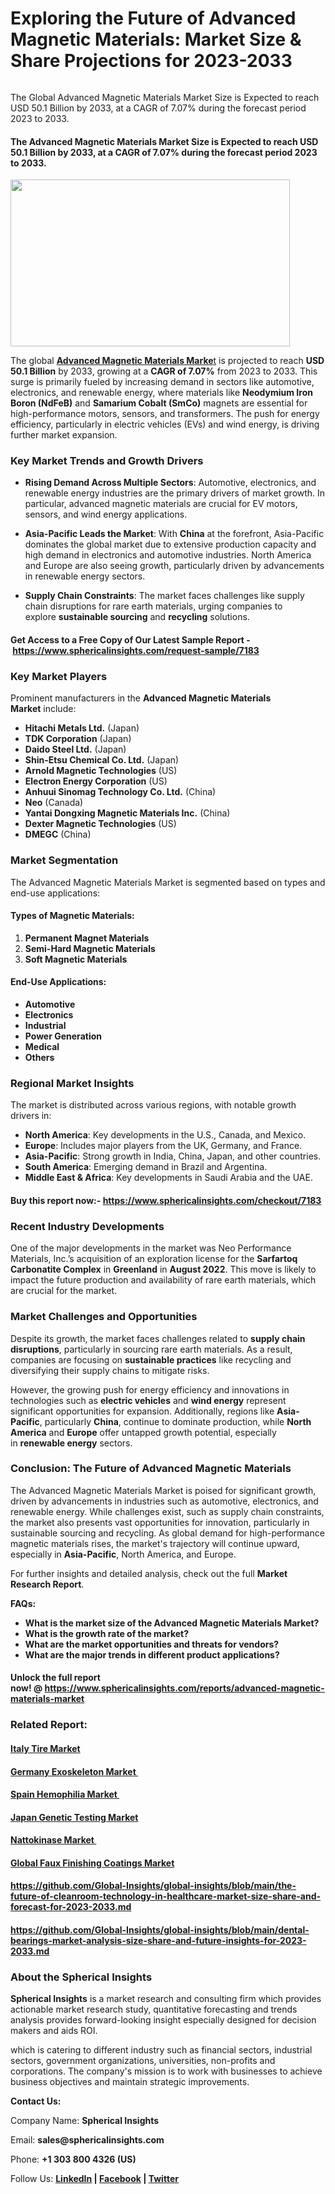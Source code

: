 <div class="wow_read_blog_hdr_img">
<div class="wow_read_blog_hdr_img_innr">
<h1>Exploring the Future of Advanced Magnetic Materials: Market Size &amp; Share Projections for 2023-2033</h1>
</div>
<div class="wow_main_float_head_img"><img src="https://www.vevioz.com/upload/photos/2025/02/AshCZaRGpUScG6LJ8Do6_20_7da6ecaf4c5101a49608c9f67b7fcfd0_image.jpg" alt="" /></div>
</div>
<div class="read-blog-container">
<div class="read-blog-desc">
<p class="mb-0">The Global Advanced Magnetic Materials Market Size is Expected to reach USD 50.1 Billion by 2033, at a CAGR of 7.07% during the forecast period 2023 to 2033.</p>
</div>
<div class="read-content">
<h4><strong>The Advanced Magnetic Materials Market Size is Expected to reach USD 50.1 Billion by 2033, at a CAGR of 7.07% during the forecast period 2023 to 2033.</strong></h4>
<p data-start="93" data-end="648"><img src="https://vipon.s3.amazonaws.com/img/41635342fa161b06f6f1e1ce38cee77c66539960228d5a.png" alt="" width="447" height="267" /></p>
<p data-start="93" data-end="648">The global&nbsp;<a href="https://www.sphericalinsights.com/reports/advanced-magnetic-materials-market" target="_blank" rel="noopener"><strong>Advanced Magnetic Materials Marke</strong>t</a>&nbsp;is projected to reach&nbsp;<strong data-start="165" data-end="185">USD 50.1 Billion</strong>&nbsp;by 2033, growing at a&nbsp;<strong data-start="208" data-end="225">CAGR of 7.07%</strong>&nbsp;from 2023 to 2033. This surge is primarily fueled by increasing demand in sectors like automotive, electronics, and renewable energy, where materials like&nbsp;<strong data-start="381" data-end="413">Neodymium Iron Boron (NdFeB)</strong>&nbsp;and&nbsp;<strong data-start="418" data-end="444">Samarium Cobalt (SmCo)</strong>&nbsp;magnets are essential for high-performance motors, sensors, and transformers. The push for energy efficiency, particularly in electric vehicles (EVs) and wind energy, is driving further market expansion.</p>
<h3 data-start="650" data-end="694"><strong data-start="654" data-end="694">Key Market Trends and Growth Drivers</strong></h3>
<ul data-start="695" data-end="1469">
<li data-start="695" data-end="947">
<p data-start="697" data-end="947"><strong data-start="697" data-end="738">Rising Demand Across Multiple Sectors</strong>: Automotive, electronics, and renewable energy industries are the primary drivers of market growth. In particular, advanced magnetic materials are crucial for EV motors, sensors, and wind energy applications.</p>
</li>
<li data-start="951" data-end="1270">
<p data-start="953" data-end="1270"><strong data-start="953" data-end="986">Asia-Pacific Leads the Market</strong>: With&nbsp;<strong data-start="993" data-end="1002">China</strong>&nbsp;at the forefront, Asia-Pacific dominates the global market due to extensive production capacity and high demand in electronics and automotive industries. North America and Europe are also seeing growth, particularly driven by advancements in renewable energy sectors.</p>
</li>
<li data-start="1272" data-end="1469">
<p data-start="1274" data-end="1469"><strong data-start="1274" data-end="1302">Supply Chain Constraints</strong>: The market faces challenges like supply chain disruptions for rare earth materials, urging companies to explore&nbsp;<strong data-start="1416" data-end="1440">sustainable sourcing</strong>&nbsp;and&nbsp;<strong data-start="1445" data-end="1458">recycling</strong>&nbsp;solutions.</p>
</li>
</ul>
<h4><strong>Get Access to a Free Copy of Our Latest Sample Report -&nbsp;<a href="https://www.sphericalinsights.com/request-sample/7183" rel="nofollow">https://www.sphericalinsights.com/request-sample/7183</a></strong></h4>
<h3 data-start="1471" data-end="1497"><strong data-start="1475" data-end="1497">Key Market Players</strong></h3>
<p data-start="1498" data-end="1576">Prominent manufacturers in the&nbsp;<strong data-start="1529" data-end="1567">Advanced Magnetic Materials Market</strong>&nbsp;include:</p>
<ul data-start="1578" data-end="1975">
<li data-start="1578" data-end="1611"><strong data-start="1580" data-end="1603">Hitachi Metals Ltd.</strong>&nbsp;(Japan)</li>
<li data-start="1612" data-end="1641"><strong data-start="1614" data-end="1633">TDK Corporation</strong>&nbsp;(Japan)</li>
<li data-start="1642" data-end="1672"><strong data-start="1644" data-end="1664">Daido Steel Ltd.</strong>&nbsp;(Japan)</li>
<li data-start="1673" data-end="1714"><strong data-start="1675" data-end="1706">Shin-Etsu Chemical Co. Ltd.</strong>&nbsp;(Japan)</li>
<li data-start="1715" data-end="1754"><strong data-start="1717" data-end="1749">Arnold Magnetic Technologies</strong>&nbsp;(US)</li>
<li data-start="1755" data-end="1793"><strong data-start="1757" data-end="1788">Electron Energy Corporation</strong>&nbsp;(US)</li>
<li data-start="1794" data-end="1842"><strong data-start="1796" data-end="1834">Anhuui Sinomag Technology Co. Ltd.</strong>&nbsp;(China)</li>
<li data-start="1843" data-end="1861"><strong data-start="1845" data-end="1852">Neo</strong>&nbsp;(Canada)</li>
<li data-start="1862" data-end="1915"><strong data-start="1864" data-end="1907">Yantai Dongxing Magnetic Materials Inc.</strong>&nbsp;(China)</li>
<li data-start="1916" data-end="1955"><strong data-start="1918" data-end="1950">Dexter Magnetic Technologies</strong>&nbsp;(US)</li>
<li data-start="1956" data-end="1975"><strong data-start="1958" data-end="1967">DMEGC</strong>&nbsp;(China)</li>
</ul>
<h3 data-start="1977" data-end="2004"><strong data-start="1981" data-end="2004">Market Segmentation</strong></h3>
<p data-start="2005" data-end="2097">The Advanced Magnetic Materials Market is segmented based on types and end-use applications:</p>
<h4 data-start="2098" data-end="2135"><strong data-start="2103" data-end="2135">Types of Magnetic Materials:</strong></h4>
<ol data-start="2136" data-end="2236">
<li data-start="2136" data-end="2169"><strong data-start="2139" data-end="2169">Permanent Magnet Materials</strong></li>
<li data-start="2170" data-end="2205"><strong data-start="2173" data-end="2205">Semi-Hard Magnetic Materials</strong></li>
<li data-start="2206" data-end="2236"><strong data-start="2209" data-end="2236">Soft Magnetic Materials</strong></li>
</ol>
<h4 data-start="2238" data-end="2268"><strong data-start="2243" data-end="2268">End-Use Applications:</strong></h4>
<ul data-start="2269" data-end="2370">
<li data-start="2269" data-end="2285"><strong data-start="2271" data-end="2285">Automotive</strong></li>
<li data-start="2286" data-end="2303"><strong data-start="2288" data-end="2303">Electronics</strong></li>
<li data-start="2304" data-end="2320"><strong data-start="2306" data-end="2320">Industrial</strong></li>
<li data-start="2321" data-end="2343"><strong data-start="2323" data-end="2343">Power Generation</strong></li>
<li data-start="2344" data-end="2357"><strong data-start="2346" data-end="2357">Medical</strong></li>
<li data-start="2358" data-end="2370"><strong data-start="2360" data-end="2370">Others</strong></li>
</ul>
<h3 data-start="2372" data-end="2404"><strong data-start="2376" data-end="2404">Regional Market Insights</strong></h3>
<p data-start="2405" data-end="2486">The market is distributed across various regions, with notable growth drivers in:</p>
<ul data-start="2488" data-end="2844">
<li data-start="2488" data-end="2558"><strong data-start="2490" data-end="2507">North America</strong>: Key developments in the U.S., Canada, and Mexico.</li>
<li data-start="2559" data-end="2629"><strong data-start="2561" data-end="2571">Europe</strong>: Includes major players from the UK, Germany, and France.</li>
<li data-start="2630" data-end="2708"><strong data-start="2632" data-end="2648">Asia-Pacific</strong>: Strong growth in India, China, Japan, and other countries.</li>
<li data-start="2709" data-end="2770"><strong data-start="2711" data-end="2728">South America</strong>: Emerging demand in Brazil and Argentina.</li>
<li data-start="2771" data-end="2844"><strong data-start="2773" data-end="2797">Middle East &amp; Africa</strong>: Key developments in Saudi Arabia and the UAE.</li>
</ul>
<h4>Buy this report now:-&nbsp;<a href="https://www.sphericalinsights.com/checkout/7183" rel="nofollow">https://www.sphericalinsights.com/checkout/7183</a></h4>
<h3 data-start="2846" data-end="2882"><strong data-start="2850" data-end="2882">Recent Industry Developments</strong></h3>
<p data-start="2883" data-end="3209">One of the major developments in the market was Neo Performance Materials, Inc.&rsquo;s acquisition of an exploration license for the&nbsp;<strong data-start="3011" data-end="3044">Sarfartoq Carbonatite Complex</strong>&nbsp;in&nbsp;<strong data-start="3048" data-end="3061">Greenland</strong>&nbsp;in&nbsp;<strong data-start="3065" data-end="3080">August 2022</strong>. This move is likely to impact the future production and availability of rare earth materials, which are crucial for the market.</p>
<h3 data-start="3211" data-end="3254"><strong data-start="3215" data-end="3254">Market Challenges and Opportunities</strong></h3>
<p data-start="3255" data-end="3526">Despite its growth, the market faces challenges related to&nbsp;<strong data-start="3314" data-end="3342">supply chain disruptions</strong>, particularly in sourcing rare earth materials. As a result, companies are focusing on&nbsp;<strong data-start="3430" data-end="3455">sustainable practices</strong>&nbsp;like recycling and diversifying their supply chains to mitigate risks.</p>
<p data-start="3528" data-end="3926">However, the growing push for energy efficiency and innovations in technologies such as&nbsp;<strong data-start="3616" data-end="3637">electric vehicles</strong>&nbsp;and&nbsp;<strong data-start="3642" data-end="3657">wind energy</strong>&nbsp;represent significant opportunities for expansion. Additionally, regions like&nbsp;<strong data-start="3736" data-end="3752">Asia-Pacific</strong>, particularly&nbsp;<strong data-start="3767" data-end="3776">China</strong>, continue to dominate production, while&nbsp;<strong data-start="3817" data-end="3834">North America</strong>&nbsp;and&nbsp;<strong data-start="3839" data-end="3849">Europe</strong>&nbsp;offer untapped growth potential, especially in&nbsp;<strong data-start="3897" data-end="3917">renewable energy</strong>&nbsp;sectors.</p>
<h3 data-start="3928" data-end="3989"><strong data-start="3932" data-end="3989">Conclusion: The Future of Advanced Magnetic Materials</strong></h3>
<p data-start="3990" data-end="4493">The Advanced Magnetic Materials Market is poised for significant growth, driven by advancements in industries such as automotive, electronics, and renewable energy. While challenges exist, such as supply chain constraints, the market also presents vast opportunities for innovation, particularly in sustainable sourcing and recycling. As global demand for high-performance magnetic materials rises, the market's trajectory will continue upward, especially in&nbsp;<strong data-start="4449" data-end="4465">Asia-Pacific</strong>, North America, and Europe.</p>
<p data-start="4495" data-end="4585">For further insights and detailed analysis, check out the full&nbsp;<strong data-start="4558" data-end="4584">Market Research Report</strong>.</p>
<p data-start="4592" data-end="4601"><strong data-start="4592" data-end="4601">FAQs:</strong></p>
<ul data-start="4602" data-end="4851">
<li data-start="4602" data-end="4674"><strong data-start="4604" data-end="4674">What is the market size of the Advanced Magnetic Materials Market?</strong></li>
<li data-start="4675" data-end="4719"><strong data-start="4677" data-end="4719">What is the growth rate of the market?</strong></li>
<li data-start="4720" data-end="4784"><strong data-start="4722" data-end="4784">What are the market opportunities and threats for vendors?</strong></li>
<li data-start="4785" data-end="4851"><strong data-start="4787" data-end="4851">What are the major trends in different product applications?</strong></li>
</ul>
<h4>Unlock the full report now!&nbsp;@&nbsp;<a href="https://www.sphericalinsights.com/reports/advanced-magnetic-materials-market" rel="nofollow">https://www.sphericalinsights.com/reports/advanced-magnetic-materials-market</a></h4>
<h3><strong>Related Report:</strong></h3>
<h4 class="news-post-title"><strong><a href="https://www.sphericalinsights.com/de/reports/italy-tire-market" target="_blank" rel="noopener">Italy Tire Market</a></strong></h4>
<h4 class="news-post-title"><strong><a href="https://www.sphericalinsights.com/de/reports/germany-exoskeleton-market" target="_blank" rel="noopener">Germany Exoskeleton Market&nbsp;</a></strong></h4>
<h4 class="news-post-title"><strong><a href="https://www.sphericalinsights.com/de/reports/spain-hemophilia-market" target="_blank" rel="noopener">Spain Hemophilia Market&nbsp;</a></strong></h4>
<h4 class="news-post-title"><strong><a href="https://www.sphericalinsights.com/fr/reports/japan-genetic-testing-market" target="_blank" rel="noopener">Japan Genetic Testing Market</a></strong></h4>
<h4 class="news-post-title"><strong><a href="https://www.sphericalinsights.com/fr/reports/nattokinase-market" target="_blank" rel="noopener">Nattokinase Market&nbsp;</a></strong></h4>
<h4 class="news-post-title"><strong><a href="https://www.sphericalinsights.com/fr/reports/faux-finish-coatings-market" target="_blank" rel="noopener">Global Faux Finishing Coatings Market</a></strong></h4>
<h4><strong><a href="https://github.com/Global-Insights/global-insights/blob/main/the-future-of-cleanroom-technology-in-healthcare-market-size-share-and-forecast-for-2023-2033.md" target="_blank" rel="noopener">https://github.com/Global-Insights/global-insights/blob/main/the-future-of-cleanroom-technology-in-healthcare-market-size-share-and-forecast-for-2023-2033.md</a></strong></h4>
<h4><strong><a href="https://github.com/Global-Insights/global-insights/blob/main/dental-bearings-market-analysis-size-share-and-future-insights-for-2023-2033.md" target="_blank" rel="noopener">https://github.com/Global-Insights/global-insights/blob/main/dental-bearings-market-analysis-size-share-and-future-insights-for-2023-2033.md</a></strong></h4>
<h3><strong>About the Spherical Insights</strong></h3>
<p><strong>Spherical Insights</strong>&nbsp;is a market research and consulting firm which provides actionable market research study, quantitative forecasting and trends analysis provides forward-looking insight especially designed for decision makers and aids ROI.</p>
<p>which is catering to different industry such as financial sectors, industrial sectors, government organizations, universities, non-profits and corporations. The company's mission is to work with businesses to achieve business objectives and maintain strategic improvements.</p>
<p><strong>Contact Us:</strong></p>
<p>Company Name:&nbsp;<strong>Spherical Insights</strong></p>
<p>Email:&nbsp;<strong>sales@sphericalinsights.com</strong></p>
<p>Phone:&nbsp;<strong>+1 303 800 4326 (US)</strong></p>
<p>Follow Us:&nbsp;<strong><a href="https://www.linkedin.com/company/spherical-insight/" rel="nofollow"><u>LinkedIn</u></a>&nbsp;|&nbsp;<a href="https://www.facebook.com/sphericalinsights22" rel="nofollow"><u>Facebook</u></a>&nbsp;|&nbsp;<a href="https://twitter.com/SInsights_US" rel="nofollow"><u>Twitter</u></a></strong></p>
</div>
</div>
